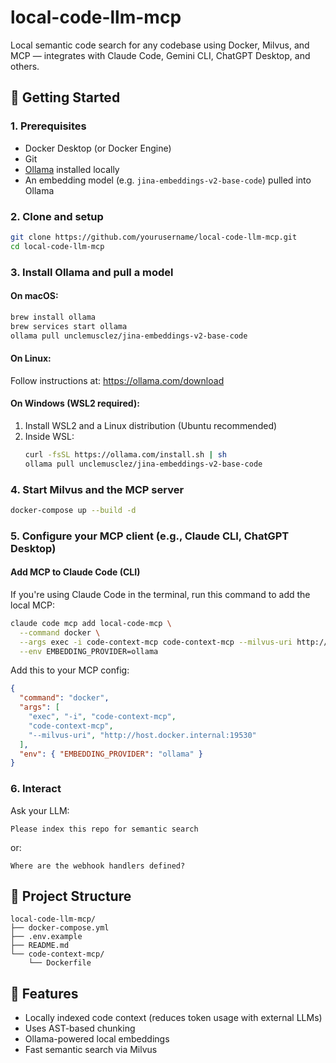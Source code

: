 # local-code-llm-mcp

Local semantic code search for any codebase using Docker, Milvus, and MCP — integrates with Claude Code, Gemini CLI, ChatGPT Desktop, and others.

## 🚀 Getting Started

### 1. Prerequisites

- Docker Desktop (or Docker Engine)
- Git
- [Ollama](https://ollama.com/) installed locally
- An embedding model (e.g. `jina-embeddings-v2-base-code`) pulled into Ollama

### 2. Clone and setup

```bash
git clone https://github.com/yourusername/local-code-llm-mcp.git
cd local-code-llm-mcp
```

### 3. Install Ollama and pull a model

#### On macOS:
```bash
brew install ollama
brew services start ollama
ollama pull unclemusclez/jina-embeddings-v2-base-code
```

#### On Linux:
Follow instructions at: https://ollama.com/download

#### On Windows (WSL2 required):
1. Install WSL2 and a Linux distribution (Ubuntu recommended)
2. Inside WSL:
   ```bash
   curl -fsSL https://ollama.com/install.sh | sh
   ollama pull unclemusclez/jina-embeddings-v2-base-code
   ```

### 4. Start Milvus and the MCP server

```bash
docker-compose up --build -d
```

### 5. Configure your MCP client (e.g., Claude CLI, ChatGPT Desktop)

#### Add MCP to Claude Code (CLI)

If you're using Claude Code in the terminal, run this command to add the local MCP:

```bash
claude code mcp add local-code-mcp \
  --command docker \
  --args exec -i code-context-mcp code-context-mcp --milvus-uri http://host.docker.internal:19530 \
  --env EMBEDDING_PROVIDER=ollama
```

Add this to your MCP config:
```json
{
  "command": "docker",
  "args": [
    "exec", "-i", "code-context-mcp",
    "code-context-mcp",
    "--milvus-uri", "http://host.docker.internal:19530"
  ],
  "env": { "EMBEDDING_PROVIDER": "ollama" }
}
```

### 6. Interact

Ask your LLM:
```
Please index this repo for semantic search
```

or:

```
Where are the webhook handlers defined?
```

## 🔧 Project Structure

```
local-code-llm-mcp/
├── docker-compose.yml
├── .env.example
├── README.md
└── code-context-mcp/
    └── Dockerfile
```

## 🧠 Features

- Locally indexed code context (reduces token usage with external LLMs)
- Uses AST-based chunking
- Ollama-powered local embeddings
- Fast semantic search via Milvus
